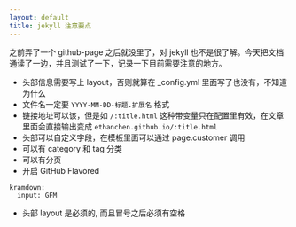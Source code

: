 ```yaml
---
layout: default
title: jekyll 注意要点
---
```



之前弄了一个 github-page 之后就没里了，对 jekyll 也不是很了解。今天把文档通读了一边，并且测试了一下，记录一下目前需要注意的地方。

- 头部信息需要写上 layout，否则就算在 _config.yml 里面写了也没有，不知道为什么
- 文件名一定要 `YYYY-MM-DD-标题.扩展名` 格式
- 链接地址可以该，但是如 `/:title.html` 这种带变量只在配置里有效，在文章里面会直接输出变成 `ethanchen.github.io/:title.html` 
- 头部可以自定义字段，在模板里面可以通过 page.customer 调用
- 可以有 category 和 tag 分类
- 可以有分页
- 开启 GitHub Flavored 
```
kramdown:
  input: GFM
``` 

- 头部 layout 是必须的, 而且冒号之后必须有空格